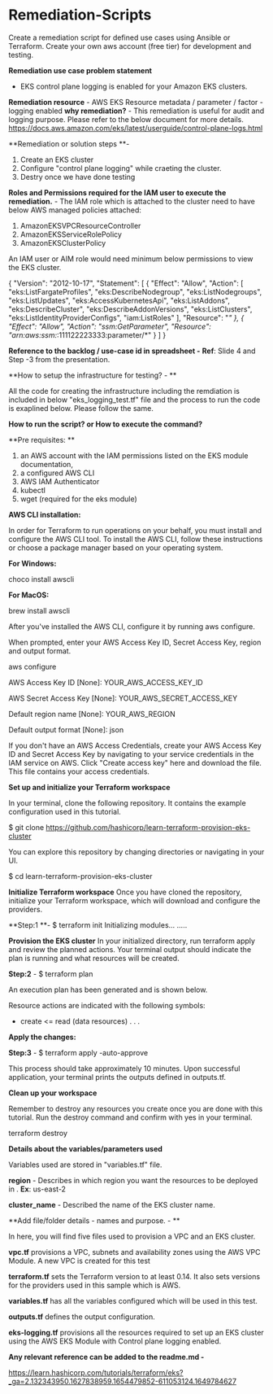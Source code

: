# Remediation-Scripts
Create a remediation script for defined use cases using Ansible or Terraform. Create your own aws account (free tier) for development and testing.

**Remediation use case problem statement**
 - EKS control plane logging is enabled for your Amazon EKS clusters.

**Remediation resource** - AWS EKS
Resource metadata / parameter / factor  - logging enabled
**why remediation?** -
This remediation is useful for audit and logging purpose. Please refer to the below document for more details.
https://docs.aws.amazon.com/eks/latest/userguide/control-plane-logs.html

**Remediation or solution steps **- 

1. Create an EKS cluster
2. Configure "control plane logging" while craeting the cluster.
3. Destry once we have done testing 


**Roles and Permissions required for the IAM user to execute the remediation.** - 
 The IAM role which is attached to the cluster need to have below AWS managed policies attached:

 1. AmazonEKSVPCResourceController
 2. AmazonEKSServiceRolePolicy
 3. AmazonEKSClusterPolicy

An IAM user or AIM role would need minimum below permissions to view the EKS cluster.

{
    "Version": "2012-10-17",
    "Statement": [
        {
            "Effect": "Allow",
            "Action": [
                "eks:ListFargateProfiles",
                "eks:DescribeNodegroup",
                "eks:ListNodegroups",
                "eks:ListUpdates",
                "eks:AccessKubernetesApi",
                "eks:ListAddons",
                "eks:DescribeCluster",
                "eks:DescribeAddonVersions",
                "eks:ListClusters",
                "eks:ListIdentityProviderConfigs",
                "iam:ListRoles"
            ],
            "Resource": "*"
        },
        {
            "Effect": "Allow",
            "Action": "ssm:GetParameter",
            "Resource": "arn:aws:ssm:*:111122223333:parameter/*"
        }
    ]
} 


**Reference to the backlog / use-case id in spreadsheet -**
**Ref**: Slide 4 and Step -3 from the presentation.

**How to setup the infrastructure for testing? - **

All the code for creating the infrastructure including the remdiation is included in below "eks_logging_test.tf" file and the process to run the code is exaplined below. Please follow the same.

**How to run the script? or How to execute the command?**

**Pre requisites: **
1. an AWS account with the IAM permissions listed on the EKS module documentation,
2. a configured AWS CLI
3. AWS IAM Authenticator
4. kubectl
5. wget (required for the eks module)

**AWS CLI installation:**

In order for Terraform to run operations on your behalf, you must install and configure the AWS CLI tool. To install the AWS CLI, follow these instructions or choose a package manager based on your operating system.

**For Windows:**

choco install awscli

**For MacOS:**

brew install awscli

After you've installed the AWS CLI, configure it by running aws configure.

When prompted, enter your AWS Access Key ID, Secret Access Key, region and output format.

aws configure

AWS Access Key ID [None]: YOUR_AWS_ACCESS_KEY_ID

AWS Secret Access Key [None]: YOUR_AWS_SECRET_ACCESS_KEY

Default region name [None]: YOUR_AWS_REGION

Default output format [None]: json


If you don't have an AWS Access Credentials, create your AWS Access Key ID and Secret Access Key by navigating to your service credentials in the IAM service on AWS. Click "Create access key" here and download the file. This file contains your access credentials.

**Set up and initialize your Terraform workspace**

In your terminal, clone the following repository. It contains the example configuration used in this tutorial.

$ git clone https://github.com/hashicorp/learn-terraform-provision-eks-cluster

You can explore this repository by changing directories or navigating in your UI.

$ cd learn-terraform-provision-eks-cluster


**Initialize Terraform workspace**
Once you have cloned the repository, initialize your Terraform workspace, which will download and configure the providers.

**Step:1 **- $ terraform init
Initializing modules...
.....

**Provision the EKS cluster**
In your initialized directory, run terraform apply and review the planned actions. Your terminal output should indicate the plan is running and what resources will be created.

**Step:2** - $ terraform plan 

An execution plan has been generated and is shown below.

Resource actions are indicated with the following symbols:
  + create
 <= read (data resources)
.
.
.


**Apply the changes:**

**Step:3** - $ terraform apply -auto-approve


This process should take approximately 10 minutes. Upon successful application, your terminal prints the outputs defined in outputs.tf.

**Clean up your workspace**

Remember to destroy any resources you create once you are done with this tutorial. Run the destroy command and confirm with yes in your terminal.

terraform destroy

**Details about the variables/parameters used** 

Variables used are stored in "variables.tf" file.

**region** - Describes in which region you want the resources to be deployed in . **Ex**: us-east-2

**cluster_name** - Described the name of the EKS cluster name.

**Add file/folder details - names and purpose. - **

In here, you will find five files used to provision a VPC and an EKS cluster.

**vpc.tf** provisions a VPC, subnets and availability zones using the AWS VPC Module. A new VPC is created for this test 

**terraform.tf** sets the Terraform version to at least 0.14. It also sets versions for the providers used in this sample which is AWS.

**variables.tf** has all the variables configured which will be used in this test.

**outputs.tf** defines the output configuration.

**eks-logging.tf** provisions all the resources required to set up an EKS cluster using the AWS EKS Module with Control plane logging enabled.

**Any relevant reference can be added to the readme.md -**

https://learn.hashicorp.com/tutorials/terraform/eks?_ga=2.132343950.1627838959.1654479852-611053124.1649784627
